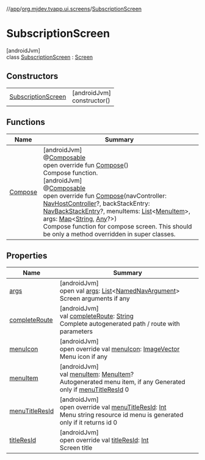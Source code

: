 //[app](../../../index.md)/[org.mjdev.tvapp.ui.screens](../index.md)/[SubscriptionScreen](index.md)

# SubscriptionScreen

[androidJvm]\
class [SubscriptionScreen](index.md) : [Screen](../../org.mjdev.tvapp.base.navigation/-screen/index.md)

## Constructors

| | |
|---|---|
| [SubscriptionScreen](-subscription-screen.md) | [androidJvm]<br>constructor() |

## Functions

| Name | Summary |
|---|---|
| [Compose](-compose.md) | [androidJvm]<br>@[Composable](https://developer.android.com/reference/kotlin/androidx/compose/runtime/Composable.html)<br>open override fun [Compose](-compose.md)()<br>Compose function.<br>[androidJvm]<br>@[Composable](https://developer.android.com/reference/kotlin/androidx/compose/runtime/Composable.html)<br>open override fun [Compose](-compose.md)(navController: [NavHostController](https://developer.android.com/reference/kotlin/androidx/navigation/NavHostController.html)?, backStackEntry: [NavBackStackEntry](https://developer.android.com/reference/kotlin/androidx/navigation/NavBackStackEntry.html)?, menuItems: [List](https://kotlinlang.org/api/latest/jvm/stdlib/kotlin.collections/-list/index.html)&lt;[MenuItem](../../org.mjdev.tvapp.base.navigation/-menu-item/index.md)&gt;, args: [Map](https://kotlinlang.org/api/latest/jvm/stdlib/kotlin.collections/-map/index.html)&lt;[String](https://kotlinlang.org/api/latest/jvm/stdlib/kotlin/-string/index.html), [Any](https://kotlinlang.org/api/latest/jvm/stdlib/kotlin/-any/index.html)?&gt;)<br>Compose function for compose screen. This should be only a method overridden in super classes. |

## Properties

| Name | Summary |
|---|---|
| [args](../../org.mjdev.tvapp.base.navigation/-screen/args.md) | [androidJvm]<br>open val [args](../../org.mjdev.tvapp.base.navigation/-screen/args.md): [List](https://kotlinlang.org/api/latest/jvm/stdlib/kotlin.collections/-list/index.html)&lt;[NamedNavArgument](https://developer.android.com/reference/kotlin/androidx/navigation/NamedNavArgument.html)&gt;<br>Screen arguments if any |
| [completeRoute](../../org.mjdev.tvapp.base.navigation/-screen/complete-route.md) | [androidJvm]<br>val [completeRoute](../../org.mjdev.tvapp.base.navigation/-screen/complete-route.md): [String](https://kotlinlang.org/api/latest/jvm/stdlib/kotlin/-string/index.html)<br>Complete autogenerated path / route with parameters |
| [menuIcon](menu-icon.md) | [androidJvm]<br>open override val [menuIcon](menu-icon.md): [ImageVector](https://developer.android.com/reference/kotlin/androidx/compose/ui/graphics/vector/ImageVector.html)<br>Menu icon if any |
| [menuItem](../../org.mjdev.tvapp.base.navigation/-screen/menu-item.md) | [androidJvm]<br>val [menuItem](../../org.mjdev.tvapp.base.navigation/-screen/menu-item.md): [MenuItem](../../org.mjdev.tvapp.base.navigation/-menu-item/index.md)?<br>Autogenerated menu item, if any Generated only if [menuTitleResId](../../org.mjdev.tvapp.base.navigation/-screen/menu-title-res-id.md) 0 |
| [menuTitleResId](menu-title-res-id.md) | [androidJvm]<br>open override val [menuTitleResId](menu-title-res-id.md): [Int](https://kotlinlang.org/api/latest/jvm/stdlib/kotlin/-int/index.html)<br>Menu string resource id menu is generated only if it returns id 0 |
| [titleResId](title-res-id.md) | [androidJvm]<br>open override val [titleResId](title-res-id.md): [Int](https://kotlinlang.org/api/latest/jvm/stdlib/kotlin/-int/index.html)<br>Screen title |
